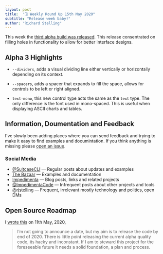 ```yaml
---
layout: post
title:  "🗓 Weekly Round Up 15th May 2020"
subtitle: "Release week baby!"
author: "Richard Stelling"
---
```


This week the [third alpha build was released](https://github.com/Impedimenta/Suitcase/releases/tag/1.0.0-alpha-3). This release consentrated on filling holes in functionality to allow for better interface designs.

## Alpha 3 Highlights

- `--dividers`, adds a visual dividing line either vertically or horizontally depending on its context.  

- `--spacers`, adds a spacer that expands to fill the space, allows for controls to be left or right aligned.  

- `text-mono`, this new control type acts the same as the `text` type. The only difference is the font used in mono-spaced. This is useful when displaying ASCII charts and tables.

## Information, Doumentation and Feedback

I've slowly been adding places where you can send feedback and trying to make it easy to find examples and documintation. If you think anything is missing please [open an issue](https://github.com/Impedimenta/Suitcase/issues).

### Social Media

- [@SuitcaseCLI](https://twitter.com/SuitcaseCLI) — Regular posts about updates and examples
- [The Bazaar](https://impedimenta.github.io/Suitcase-Bazaar) — Examples and documentation 
- [Impedimenta](https://impedimenta.github.io/) — Blog posts, links and related projects
- [@ImpedimentaCode](https://twitter.com/ImpedimentaCode) — Infrequent posts about other projects and tools
- [@rjstelling](https://twitter.com/rjstelling) — Frequent, irrelevant mostly technology and politics, open DMs

## Open Source Roadmap

I [wrote this](https://impedimenta.github.io/2020/05/11/Open-Source-Roadmap.html) on 11th May, 2020,

> I’m not going to announce a date, but my aim is to release the code by end of 2020. There is little point releasing the current alpha quality code, its hacky and inconstant. If I am to steward this project for the foreseeable future it needs a solid foundation, a plan and process.


